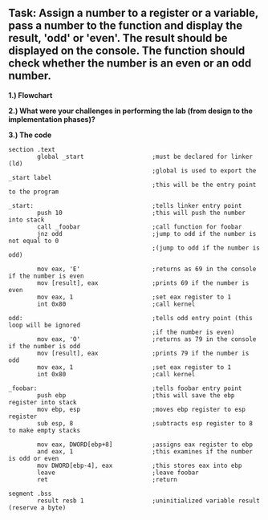 ## Task: Assign a number to a register or a variable, pass a number to the function and display the result, 'odd' or 'even'. The result should be displayed on the console. The function should check whether the number is an even or an odd number.

**1.) Flowchart**

**2.) What were your challenges in performing the lab (from design to the implementation phases)?**

**3.) The code**
```
section .text
        global _start                   ;must be declared for linker (ld)
                                        ;global is used to export the _start label
                                        ;this will be the entry point to the program

_start:                                 ;tells linker entry point
        push 10                         ;this will push the number into stack
        call _foobar                    ;call function for foobar
        jnz odd                         ;jump to odd if the number is not equal to 0
                                        ;(jump to odd if the number is odd)

        mov eax, 'E'                    ;returns as 69 in the console if the number is even
        mov [result], eax               ;prints 69 if the number is even
        mov eax, 1                      ;set eax register to 1
        int 0x80                        ;call kernel

odd:                                    ;tells odd entry point (this loop will be ignored
                                        ;if the number is even)
        mov eax, 'O'                    ;returns as 79 in the console if the number is odd
        mov [result], eax               ;prints 79 if the number is odd
        mov eax, 1                      ;set eax register to 1
        int 0x80                        ;call kernel

_foobar:                                ;tells foobar entry point
        push ebp                        ;this will save the ebp register into stack
        mov ebp, esp                    ;moves ebp register to esp register
        sub esp, 8                      ;subtracts esp register to 8 to make empty stacks

        mov eax, DWORD[ebp+8]           ;assigns eax register to ebp
        and eax, 1                      ;this examines if the number is odd or even
        mov DWORD[ebp-4], eax           ;this stores eax into ebp
        leave                           ;leave foobar
        ret                             ;return

segment .bss
        result resb 1                   ;uninitialized variable result (reserve a byte)
```
